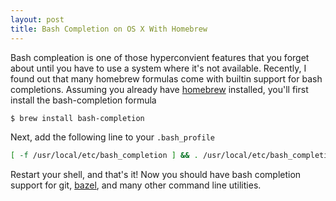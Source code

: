 ```yaml
---
layout: post
title: Bash Completion on OS X With Homebrew
---
```


Bash compleation is one of those hyperconvient features that you forget about until you have to use a system where it's not available.
Recently, I found out that many homebrew formulas come with builtin support for bash completions.
Assuming you already have [homebrew](https://brew.sh/) installed, you'll first install the bash-completion formula

```bash
$ brew install bash-completion
```

Next, add the following line to your `.bash_profile`
```bash
[ -f /usr/local/etc/bash_completion ] && . /usr/local/etc/bash_completion
```

Restart your shell, and that's it!
Now you should have bash completion support for git, [bazel](https://bazel.build/), and many other command line utilities.
